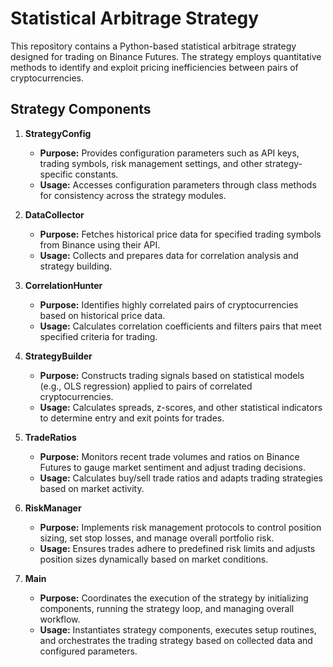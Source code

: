 # Statistical Arbitrage Strategy

This repository contains a Python-based statistical arbitrage strategy designed for trading on Binance Futures. The strategy employs quantitative methods to identify and exploit pricing inefficiencies between pairs of cryptocurrencies.

## Strategy Components

1. **StrategyConfig**
   - **Purpose:** Provides configuration parameters such as API keys, trading symbols, risk management settings, and other strategy-specific constants.
   - **Usage:** Accesses configuration parameters through class methods for consistency across the strategy modules.

2. **DataCollector**
   - **Purpose:** Fetches historical price data for specified trading symbols from Binance using their API.
   - **Usage:** Collects and prepares data for correlation analysis and strategy building.

3. **CorrelationHunter**
   - **Purpose:** Identifies highly correlated pairs of cryptocurrencies based on historical price data.
   - **Usage:** Calculates correlation coefficients and filters pairs that meet specified criteria for trading.

4. **StrategyBuilder**
   - **Purpose:** Constructs trading signals based on statistical models (e.g., OLS regression) applied to pairs of correlated cryptocurrencies.
   - **Usage:** Calculates spreads, z-scores, and other statistical indicators to determine entry and exit points for trades.

5. **TradeRatios**
   - **Purpose:** Monitors recent trade volumes and ratios on Binance Futures to gauge market sentiment and adjust trading decisions.
   - **Usage:** Calculates buy/sell trade ratios and adapts trading strategies based on market activity.

6. **RiskManager**
   - **Purpose:** Implements risk management protocols to control position sizing, set stop losses, and manage overall portfolio risk.
   - **Usage:** Ensures trades adhere to predefined risk limits and adjusts position sizes dynamically based on market conditions.

7. **Main**
   - **Purpose:** Coordinates the execution of the strategy by initializing components, running the strategy loop, and managing overall workflow.
   - **Usage:** Instantiates strategy components, executes setup routines, and orchestrates the trading strategy based on collected data and configured parameters.
